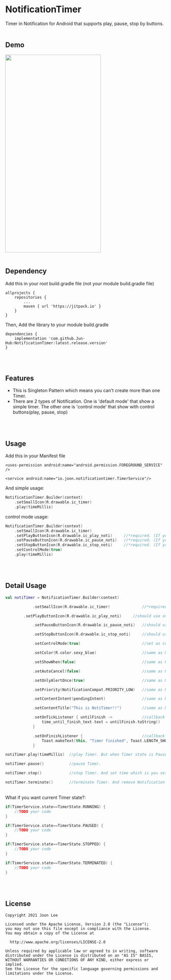 # NotificationTimer
Timer in Notification for Android that supports play, pause, stop by buttons.
</br>
</br>

Demo
-------

<img src="https://user-images.githubusercontent.com/54348567/107766943-98fa2c00-6d77-11eb-9f93-ca6432d54d2f.gif" width="300" height="620">
</br>
</br>

Dependency
--------------
Add this in your root build.gradle file (not your module build.gradle file)
```
allprojects {
	repositories {
		...
		maven { url 'https://jitpack.io' }
	}
}
```
Then, Add the library to your module build.gradle
```
dependencies {
    implementation 'com.github.Jun-Hub:NotificationTimer:latest.release.version'
}
```
</br>
</br>

Features
----------------
* This is Singleton Pattern which means you can't create more than one Timer.
* There are 2 types of Notification. One is 'default mode' that show a simple timer. The other one is 'control mode' that show with control buttons(play, pause, stop)

</br>
</br>

Usage
--------------
Add this in your Manifest file
```
<uses-permission android:name="android.permission.FOREGROUND_SERVICE" />
    
<service android:name="io.joon.notificationtimer.TimerService"/>
```
And simple usage:

``` kotlin
NotificationTimer.Builder(context)
    .setSmallIcon(R.drawable.ic_timer)
    .play(timeMillis)
```
control mode usage:
``` kotlin
NotificationTimer.Builder(context)
    .setSmallIcon(R.drawable.ic_timer)
    .setPlayButtonIcon(R.drawable.ic_play_noti)     //*required. (If you set ControlMode as 'true')
    .setPauseButtonIcon(R.drawable.ic_pause_noti)   //*required. (If you set ControlMode as 'true')
    .setStopButtonIcon(R.drawable.ic_stop_noti)     //*required. (If you set ControlMode as 'true')
    .setControlMode(true)
    .play(timeMillis)
```
</br>
</br>

Detail Usage
------------------
```kotlin
val notiTimer = NotificationTimer.Builder(context)

            .setSmallIcon(R.drawable.ic_timer)              //*required

	    .setPlayButtonIcon(R.drawable.ic_play_noti)     //should use xml file (not jpg or png something)

            .setPauseButtonIcon(R.drawable.ic_pause_noti)   //should use xml file (not jpg or png something)

            .setStopButtonIcon(R.drawable.ic_stop_noti)     //should use xml file (not jpg or png something)

            .setControlMode(true)                           //set as control mode(with play, pause, stop buttons)    default value is 'false'

            .setColor(R.color.sexy_blue)                    //same as NotificationCompat.

            .setShowWhen(false)                             //same as NotificationCompat.   default value is 'false'

            .setAutoCancel(false)                           //same as NotificationCompat.   default value is 'false'

            .setOnlyAlertOnce(true)                         //same as NotificationCompat.   default value is 'true'

            .setPriority(NotificationCompat.PRIORITY_LOW)   //same as NotificationCompat.   default value is 'PRIORITY_LOW'

            .setContentIntent(pendingIntent)                //same as NotificationCompat.

            .setContentTitle("This is NotiTimer!!")         //same as NotificationCompat. 

            .setOnTickListener { untilFinish ->             //callback timeMillis until finished
                time_until_finish_text.text = untilFinish.toString() 
            }

            .setOnFinishListener {                          //callback when timer finished
                Toast.makeText(this, "Timer finished", Toast.LENGTH_SHORT).show() 
            }    

notiTimer.play(timeMillis)  //play Timer. But when Timer state is Paused, it will execute 'Replay' by itself.

notiTimer.pause()           //pause Timer.

notiTimer.stop()            //stop Timer. And set time which is you set before.

notiTimer.terminate()       //terminate Timer. And remove Notification as well.
```
</br>
What if you want current Timer state?:

```kotlin
if(TimerService.state==TimerState.RUNNING) {
    //TODO your code
}

if(TimerService.state==TimerState.PAUSED) {
    //TODO your code
}

if(TimerService.state==TimerState.STOPPED) {
    //TODO your code
}

if(TimerService.state==TimerState.TERMINATED) {
    //TODO your code
}
```
</br>
</br>

License
-----------

    Copyright 2021 Joon Lee

    Licensed under the Apache License, Version 2.0 (the "License");
    you may not use this file except in compliance with the License.
    You may obtain a copy of the License at

      http://www.apache.org/licenses/LICENSE-2.0

    Unless required by applicable law or agreed to in writing, software
    distributed under the License is distributed on an "AS IS" BASIS,
    WITHOUT WARRANTIES OR CONDITIONS OF ANY KIND, either express or implied.
    See the License for the specific language governing permissions and
    limitations under the License.
